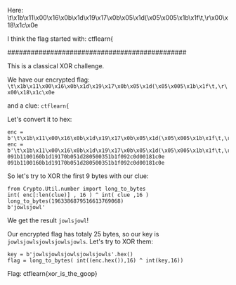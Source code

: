 Here: \t\x1b\x11\x00\x16\x0b\x1d\x19\x17\x0b\x05\x1d(\x05\x005\x1b\x1f\t,\r\x00\x18\x1c\x0e

I think the flag started with: ctflearn{

##############################################


This is a classical XOR challenge.

We have our encrypted flag: `\t\x1b\x11\x00\x16\x0b\x1d\x19\x17\x0b\x05\x1d(\x05\x005\x1b\x1f\t,\r\x00\x18\x1c\x0e`

and a clue: `ctflearn{`


Let's convert it to hex:
```
enc = b'\t\x1b\x11\x00\x16\x0b\x1d\x19\x17\x0b\x05\x1d(\x05\x005\x1b\x1f\t,\r\x00\x18\x1c\x0e'hex()
enc = b'\t\x1b\x11\x00\x16\x0b\x1d\x19\x17\x0b\x05\x1d(\x05\x005\x1b\x1f\t,\r\x00\x18\x1c\x0e'.hex()
091b1100160b1d19170b051d280500351b1f092c0d00181c0e
091b1100160b1d19170b051d280500351b1f092c0d00181c0e
```


So let's try to XOR the first 9 bytes with our clue:
```
from Crypto.Util.number import long_to_bytes
int( enc[:len(clue)] , 16 ) ^ int( clue ,16 )
long_to_bytes(1963386879516613769068)
b'jowlsjowl'
```

We get the result `jowlsjowl`!


Our encrypted flag has totaly 25 bytes, so our key is `jowlsjowlsjowlsjowlsjowls`.
Let's try to XOR them:
```
key = b'jowlsjowlsjowlsjowlsjowls'.hex()
flag = long_to_bytes( int((enc.hex()),16) ^ int(key,16))
```

Flag: ctflearn{xor_is_the_goop}
